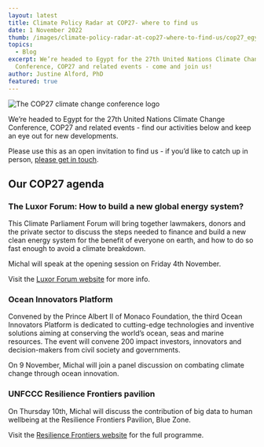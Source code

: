 ```yaml
---
layout: latest
title: Climate Policy Radar at COP27- where to find us
date: 1 November 2022
thumb: /images/climate-policy-radar-at-cop27-where-to-find-us/cop27_egypt.jpg
topics:
  - Blog
excerpt: We’re headed to Egypt for the 27th United Nations Climate Change
  Conference, COP27 and related events - come and join us!
author: Justine Alford, PhD
featured: true
---
```

![The COP27 climate change conference logo](/images/climate-policy-radar-at-cop27-where-to-find-us/cop27_egypt.jpg)

We’re headed to Egypt for the 27th United Nations Climate Change Conference, COP27 and related events - find our activities below and keep an eye out for new developments.

Please use this as an open invitation to find us - if you’d like to catch up in person, [please get in touch](mailto:support@climatepolicyradar.org). 

## Our COP27 agenda

### The Luxor Forum: How to build a new global energy system?

This Climate Parliament Forum will bring together lawmakers, donors and the private sector to discuss the steps needed to finance and build a new clean energy system for the benefit of everyone on earth, and how to do so fast enough to avoid a climate breakdown. 

Michal will speak at the opening session on Friday 4th November.

Visit the [Luxor Forum website](https://www.climateparl.net/luxorforum) for more info.

### Ocean Innovators Platform

Convened by the Prince Albert II of Monaco Foundation, the third Ocean Innovators Platform is dedicated to cutting-edge technologies and inventive solutions aiming at conserving the world’s ocean, seas and marine resources. The event will convene 200 impact investors, innovators and decision-makers from civil society and governments.

On 9 November, Michal will join a panel discussion on combating climate change through ocean innovation. 

### UNFCCC Resilience Frontiers pavilion

On Thursday 10th, Michal will discuss the contribution of big data to human wellbeing at the Resilience Frontiers Pavilion, Blue Zone.

Visit the [Resilience Frontiers website](https://resiliencefrontiers.org/cop-27/) for the full programme.